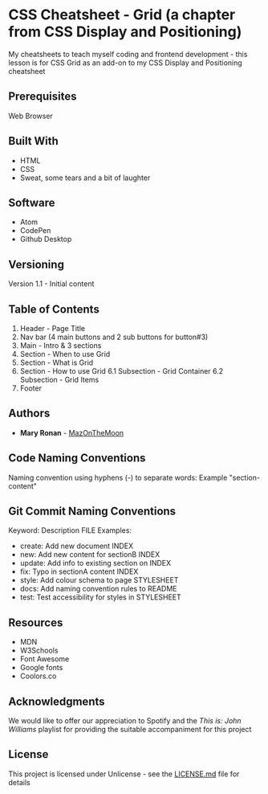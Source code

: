 # CSS Cheatsheet - Grid (a chapter from CSS Display and Positioning)
 My cheatsheets to teach myself coding and frontend development - this lesson is for CSS Grid as an add-on to my CSS Display and Positioning cheatsheet

 ## Prerequisites

 Web Browser

 ## Built With

 * HTML
 * CSS
 * Sweat, some tears and a bit of laughter

 ## Software

 * Atom
 * CodePen
 * Github Desktop

## Versioning

Version 1.1 - Initial content

## Table of Contents
1. Header - Page Title
2. Nav bar (4 main buttons and 2 sub buttons for button#3)
3. Main - Intro & 3 sections
4. Section - When to use Grid
5. Section - What is Grid
6. Section - How to use Grid
  6.1 Subsection - Grid Container
  6.2 Subsection - Grid Items
7. Footer


## Authors

* **Mary Ronan** - [MazOnTheMoon](https://github.com/MazontheMoon)

## Code Naming Conventions

Naming convention using hyphens (-) to separate words:
Example "section-content"

## Git Commit Naming Conventions

Keyword: Description FILE
Examples:

* create: Add new document INDEX
* new: Add new content for sectionB INDEX
* update: Add info to existing section on INDEX
* fix: Typo in sectionA content INDEX
* style: Add colour schema to page STYLESHEET
* docs: Add naming convention rules to README
* test: Test accessibility for styles in STYLESHEET

## Resources

* MDN
* W3Schools
* Font Awesome
* Google fonts
* Coolors.co

## Acknowledgments
We would like to offer our appreciation to Spotify and the *This is: John Williams* playlist for providing the suitable accompaniment for this project

## License

This project is licensed under Unlicense - see the [LICENSE.md](LICENSE.md) file for details
